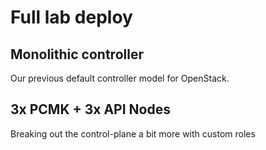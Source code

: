 # Full lab deploy

## Monolithic controller
Our previous default controller model for OpenStack.

## 3x PCMK + 3x API Nodes
Breaking out the control-plane a bit more with custom roles
